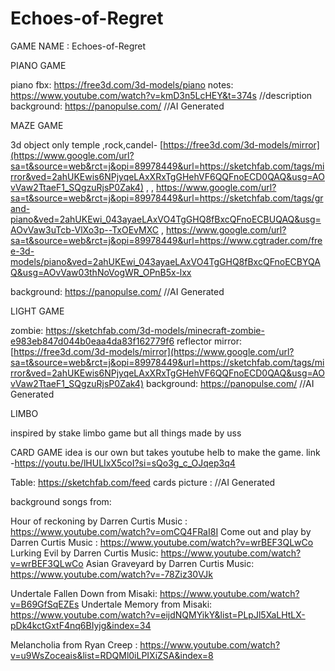 # Echoes-of-Regret

GAME NAME : Echoes-of-Regret


PIANO GAME

piano fbx: https://free3d.com/3d-models/piano
notes: https://www.youtube.com/watch?v=kmD3n5LcHEY&t=374s     //description
background: https://panopulse.com/     //AI Generated 


 
MAZE GAME 

3d object only temple ,rock,candel-   [https://free3d.com/3d-models/mirror](https://www.google.com/url?sa=t&source=web&rct=j&opi=89978449&url=https://sketchfab.com/tags/mirror&ved=2ahUKEwis6NPjyqeLAxXRxTgGHehVF6QQFnoECD0QAQ&usg=AOvVaw2TtaeF1_SQgzuRjsP0Zak4)  ,     ,  https://www.google.com/url?sa=t&source=web&rct=j&opi=89978449&url=https://sketchfab.com/tags/grand-piano&ved=2ahUKEwi_043ayaeLAxVO4TgGHQ8fBxcQFnoECBUQAQ&usg=AOvVaw3uTcb-VlXo3p--TxOEvMXC  ,  https://www.google.com/url?sa=t&source=web&rct=j&opi=89978449&url=https://www.cgtrader.com/free-3d-models/piano&ved=2ahUKEwi_043ayaeLAxVO4TgGHQ8fBxcQFnoECBYQAQ&usg=AOvVaw03thNoVogWR_OPnB5x-lxx

background: https://panopulse.com/     //AI Generated 





LIGHT GAME 

zombie: https://sketchfab.com/3d-models/minecraft-zombie-e983eb847d044b0eaa4da83f162779f6
reflector mirror: [https://free3d.com/3d-models/mirror](https://www.google.com/url?sa=t&source=web&rct=j&opi=89978449&url=https://sketchfab.com/tags/mirror&ved=2ahUKEwis6NPjyqeLAxXRxTgGHehVF6QQFnoECD0QAQ&usg=AOvVaw2TtaeF1_SQgzuRjsP0Zak4)
background: https://panopulse.com/     //AI Generated 



LIMBO

inspired by stake limbo game but all things made by uss 



CARD GAME 
idea is our own but takes youtube helb to make the game. link -https://youtu.be/lHULIxX5coI?si=sQo3g_c_OJqep3q4

Table: https://sketchfab.com/feed
cards picture : //AI Generated 



background songs from:

 Hour of reckoning by Darren Curtis Music :  https://www.youtube.com/watch?v=omCQ4FRaI8I
 Come out and play by Darren Curtis Music :  https://www.youtube.com/watch?v=wrBEF3QLwCo
 Lurking Evil by Darren Curtis Music: https://www.youtube.com/watch?v=wrBEF3QLwCo
 Asian Graveyard by Darren Curtis Music: https://www.youtube.com/watch?v=-78Ziz30VJk

 Undertale Fallen Down from Misaki: https://www.youtube.com/watch?v=B69GfSqEZEs
 Undertale Memory from Misaki: https://www.youtube.com/watch?v=eijdNQMYikY&list=PLpJl5XaLHtLX-pDk4kctGxtF4nq6BIyjg&index=34


 Melancholia from Ryan Creep : https://www.youtube.com/watch?v=u9WsZoceais&list=RDQMl0iLPIXiZSA&index=8

